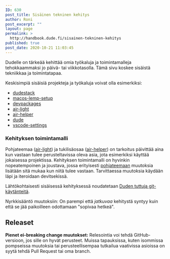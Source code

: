 ```yaml
---
ID: 630
post_title: Sisäinen tekninen kehitys
author: Roni
post_excerpt: ""
layout: page
permalink: >
  http://handbook.dude.fi/sisainen-tekninen-kehitys
published: true
post_date: 2020-10-21 11:03:45
---
```

<!-- wp:paragraph -->
<p>Dudelle on tärkeää kehittää omia työkaluja ja toimintamalleja tehokkaammaksi jo päivä- tai viikkotasolla. Tämä sivu koskee sisäistä tekniikkaa ja toimintatapaa.</p>
<!-- /wp:paragraph -->

<!-- wp:paragraph -->
<p>Keskisimpiä sisäisiä projekteja ja työkaluja voivat olla esimerkiksi:</p>
<!-- /wp:paragraph -->

<!-- wp:list -->
<ul><li><a class="github" href="https://github.com/digitoimistodude/dudestack">dudestack</a></li><li><a class="github" href="https://github.com/digitoimistodude/macos-lemp-setup">macos-lemp-setup</a></li><li><a class="github" href="https://github.com/digitoimistodude/devpackages">devpackages</a></li><li><a class="github" href="https://github.com/digitoimistodude/air-light">air-light</a></li><li><a class="github" href="https://github.com/digitoimistodude/air-helper">air-helper</a></li><li><a class="github" href="https://github.com/digitoimistodude/dude">dude</a></li><li><a class="github" href="https://github.com/ronilaukkarinen/vscode-settings">vscode-settings</a></li></ul>
<!-- /wp:list -->

<!-- wp:heading {"level":3} -->
<h3>Kehityksen toimintamalli</h3>
<!-- /wp:heading -->

<!-- wp:paragraph -->
<p>Pohjateemaa (<a class="github" href="https://github.com/digitoimistodude/air-light">air-light</a>) ja tukilisäosaa (<a class="github" href="https://github.com/digitoimistodude/air-helper">air-helper</a>) on tarkoitus päivittää aina kun vastaan tulee perusteltavissa oleva asia, jota esimerkiksi käyttää jokaisessa projektissa. Kehityksen toimintamalli on hyvinkin nopeatempoinen ja joustava, jossa erityisesti <a href="https://github.com/digitoimistodude/air-light">pohjateemaan</a> muutoksia lisätään sitä mukaa kun niitä tulee vastaan. Tarvittaessa muutoksia käydään läpi ja iteroidaan devitsekissä.</p>
<!-- /wp:paragraph -->

<!-- wp:paragraph -->
<p>Lähtökohtaisesti sisäisessä kehityksessä noudatetaan <a href="https://handbook.dude.fi/wordpress-kehitys/git-open-source">Duden tuttuja git-käytänteitä</a>.</p>
<!-- /wp:paragraph -->

<!-- wp:paragraph -->
<p>Nyrkkisääntö muutoksiin: On parempi että <em>jatkuvaa</em> kehitystä syntyy kuin että se jää paikoilleen odottamaan "sopivaa hetkeä".</p>
<!-- /wp:paragraph -->

<!-- wp:heading -->
<h2>Releaset</h2>
<!-- /wp:heading -->

<!-- wp:paragraph -->
<p><strong>Pienet ei-breaking change muutokset:</strong> Relesointia voi tehdä GitHub-versioon, jos sille on hyvät perusteet. Muissa tapauksissa, kuten isommissa pompseissa muutoksia tai perusteellisempaa tutkailua vaativissa asioissa on syytä tehdä Pull Request tai oma branch.</p>
<!-- /wp:paragraph -->